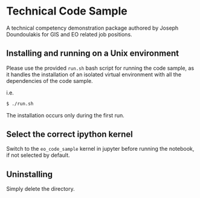 # Technical Code Sample
A technical competency demonstration package authored by Joseph Doundoulakis for GIS and EO related job positions.


## Installing and running on a Unix environment
Please use the provided ```run.sh``` bash script for running the code sample, as it handles the installation of an isolated virtual environment with all the dependencies of the code sample.

i.e.
```bash
$ ./run.sh
```

The installation occurs only during the first run.

## Select the correct ipython kernel
Switch to the ```eo_code_sample``` kernel in jupyter before running the notebook, if not selected by default.


## Uninstalling
Simply delete the directory.
